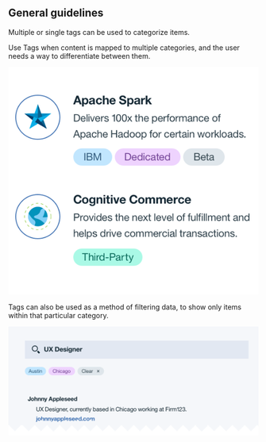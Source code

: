 ## General guidelines

Multiple or single tags can be used to categorize items. 

Use Tags when content is mapped to multiple categories, and the user needs a way to differentiate between them. 

![Tags example](images/tags-usage-1.png)

Tags can also be used as a method of filtering data, to show only items within that particular category. 

![Tags to filter](images/tags-usage-2.png)

